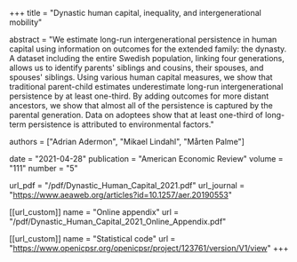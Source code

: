 +++
title = "Dynastic human capital, inequality, and intergenerational mobility"

abstract = "We estimate long-run intergenerational persistence in human capital using information on outcomes for the extended family: the dynasty. A dataset including the entire Swedish population, linking four generations, allows us to identify parents' siblings and cousins, their spouses, and spouses' siblings. Using various human capital measures, we show that traditional parent-child estimates underestimate long-run intergenerational persistence by at least one-third. By adding outcomes for more distant ancestors, we show that almost all of the persistence is captured by the parental generation. Data on adoptees show that at least one-third of long-term persistence is attributed to environmental factors."

authors = ["Adrian Adermon", "Mikael Lindahl", "Mårten Palme"]

date = "2021-04-28"
publication = "American Economic Review"
volume = "111"
number = "5"

url_pdf = "/pdf/Dynastic_Human_Capital_2021.pdf"
url_journal = "https://www.aeaweb.org/articles?id=10.1257/aer.20190553"

[[url_custom]]
name = "Online appendix"
url = "/pdf/Dynastic_Human_Capital_2021_Online_Appendix.pdf"

[[url_custom]]
name = "Statistical code"
url = "https://www.openicpsr.org/openicpsr/project/123761/version/V1/view"
+++
